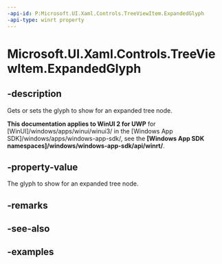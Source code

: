 ```yaml
---
-api-id: P:Microsoft.UI.Xaml.Controls.TreeViewItem.ExpandedGlyph
-api-type: winrt property
---
```

<!-- Property syntax.
public string ExpandedGlyph { get;  set; }
-->

# Microsoft.UI.Xaml.Controls.TreeViewItem.ExpandedGlyph


## -description

Gets or sets the glyph to show for an expanded tree node.


**This documentation applies to WinUI 2 for UWP** for [WinUI]/windows/apps/winui/winui3/ in the [Windows App SDK]/windows/apps/windows-app-sdk/, see the **[Windows App SDK namespaces]/windows/windows-app-sdk/api/winrt/**.

## -property-value

The glyph to show for an expanded tree node.


## -remarks


## -see-also


## -examples


